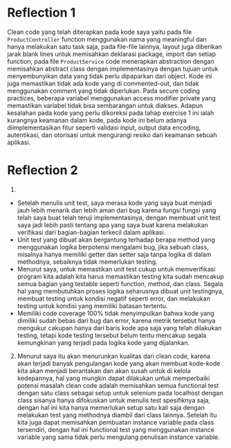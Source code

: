 # Reflection 1

Clean code yang telah diterapkan pada kode saya yaitu pada file `ProductController` function menggunakan nama yang meaningful dan hanya melakukan satu task saja, pada file-file lainnya, layout juga diberikan jarak blank lines untuk memisahkan deklarasi package, import dan setiap function, pada file `ProductService` code menerapkan abstraction dengan memisahkan abstract class dengan implementasinya dengan tujuan untuk menyembunyikan data yang tidak perlu dipaparkan dari object. Kode ini juga memastikan tidak ada kode yang di commented-out, dan tidak menggunakan comment yang tidak diperlukan. Pada secure coding practices, beberapa variabel menggunakan access modifier private yang memastikan variabel tidak bisa sembarangan untuk diakses. Adapun kesalahan pada kode yang perlu dikoreksi pada tahap exercise 1 ini ialah kurangnya keamanan dalam kode, pada kode ini belum adanya diimplementasikan fitur seperti validasi input, output data encoding, autentikasi, dan otorisasi untuk mengurangi resiko dari keamanan sebuah aplikasi.

# Reflection 2

1. 
- Setelah menulis unit test, saya merasa kode yang saya buat menjadi jauh lebih menarik dan lebih aman dari bug karena fungsi fungsi yang telah saya buat telah teruji implementasinya, dengan membuat unit test saya jadi lebih pasti tentang apa yang saya buat karena melakukan verifikasi dari bagian-bagian terkecil dalam aplikasi.
- Unit test yang dibuat akan bergantung terhadap berapa method yang menggunakan logika berpotensi mengalami bug, jika sebuah class, misalnya hanya memiliki getter dan setter saja tanpa logika di dalam methodnya, sebaiknya tidak memerlukan testing.
- Menurut saya, untuk memastikan unit test cukup untuk memverifikasi program kita adalah kita harus memastikan testing kita sudah mencakup semua bagian yang testable seperti function, method, dan class. Segala hal yang membutuhkan proses logika seharusnya dibuat unit testingnya, membuat testing untuk kondisi negatif seperti error, dan melakukan testing untuk kondisi yang memiliki batasan tertentu.
- Memiliki code coverage 100% tidak menyimpulkan bahwa kode yang dimiliki sudah bebas dari bug dan error, karena metrik tersebut hanya mengukur cakupan hanya dari baris kode apa saja yang telah dilakukan testing, tetapi kode testing tersebut belum tentu mencakup segala kemungkinan yang terjadi pada logika kode yang dijalankan.

2. Menurut saya itu akan menurunkan kualitas dari clean code, karena akan terjadi banyak pengulangan kode yang akan membuat kode-kode kita akan menjadi berantakan dan akan susah untuk di kelola kedepannya, hal yang mungkin dapat dilakukan untuk memperbaiki potensi masalah clean code adalah memisahkan semua functional test dengan satu class sebagai setup untuk selenium pada localhost dengan class sisanya hanya difokuskan untuk menulis test spesifiknya saja, dengan hal ini kita hanya memerlukan setup satu kali saja dengan melakukan test yang methodnya diambil dari class lainnya. Setelah itu kita juga dapat memisahkan pembuatan instance variable pada class tersendiri, dengan hal ini functional test yang menggunakan instance variable yang sama tidak perlu mengulang penulisan instance variable.